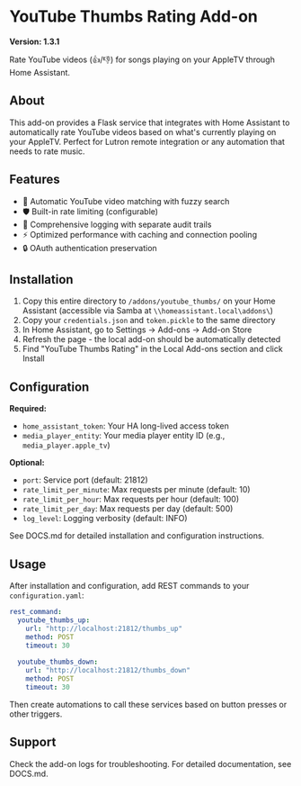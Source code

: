 # YouTube Thumbs Rating Add-on

**Version: 1.3.1**

Rate YouTube videos (👍/👎) for songs playing on your AppleTV through Home Assistant.

## About

This add-on provides a Flask service that integrates with Home Assistant to automatically rate YouTube videos based on what's currently playing on your AppleTV. Perfect for Lutron remote integration or any automation that needs to rate music.

## Features

- 🎵 Automatic YouTube video matching with fuzzy search
- 🛡️ Built-in rate limiting (configurable)
- 📝 Comprehensive logging with separate audit trails
- ⚡ Optimized performance with caching and connection pooling
- 🔒 OAuth authentication preservation

## Installation

1. Copy this entire directory to `/addons/youtube_thumbs/` on your Home Assistant (accessible via Samba at `\\homeassistant.local\addons\`)
2. Copy your `credentials.json` and `token.pickle` to the same directory
3. In Home Assistant, go to Settings → Add-ons → Add-on Store
4. Refresh the page - the local add-on should be automatically detected
5. Find "YouTube Thumbs Rating" in the Local Add-ons section and click Install

## Configuration

**Required:**
- `home_assistant_token`: Your HA long-lived access token
- `media_player_entity`: Your media player entity ID (e.g., `media_player.apple_tv`)

**Optional:**
- `port`: Service port (default: 21812)
- `rate_limit_per_minute`: Max requests per minute (default: 10)
- `rate_limit_per_hour`: Max requests per hour (default: 100)
- `rate_limit_per_day`: Max requests per day (default: 500)
- `log_level`: Logging verbosity (default: INFO)

See DOCS.md for detailed installation and configuration instructions.

## Usage

After installation and configuration, add REST commands to your `configuration.yaml`:

```yaml
rest_command:
  youtube_thumbs_up:
    url: "http://localhost:21812/thumbs_up"
    method: POST
    timeout: 30
    
  youtube_thumbs_down:
    url: "http://localhost:21812/thumbs_down"
    method: POST
    timeout: 30
```

Then create automations to call these services based on button presses or other triggers.

## Support

Check the add-on logs for troubleshooting. For detailed documentation, see DOCS.md.
